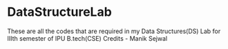 # DataStructureLab
These are all the codes that are required in my Data Structures(DS) Lab for IIIth semester of IPU B.tech(CSE) 
Credits - Manik Sejwal
